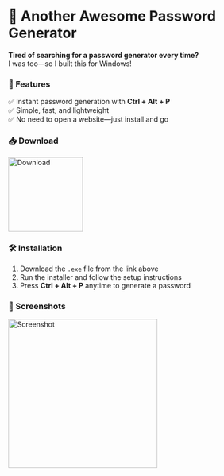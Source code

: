 # 🔐 Another Awesome Password Generator

**Tired of searching for a password generator every time?**  
I was too—so I built this for Windows!  

### 🚀 Features  
✅ Instant password generation with **Ctrl + Alt + P**  
✅ Simple, fast, and lightweight  
✅ No need to open a website—just install and go  

### 📥 Download  
<a href="https://github.com/avinaxhroy/Another-Awesome-Password-Generator/releases/latest">
    <img src="http://avinas.me/wp-content/uploads/2025/03/down-button42.png" alt="Download" width="150">
</a>

### 🛠️ Installation  
1. Download the `.exe` file from the link above  
2. Run the installer and follow the setup instructions  
3. Press **Ctrl + Alt + P** anytime to generate a password  

### 📸 Screenshots  
<img src="http://avinas.me/wp-content/uploads/2025/03/Screenshot-2025-03-01-112000.png" alt="Screenshot" width="300">
